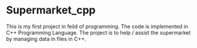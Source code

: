 # Supermarket_cpp
This is my first project in feild of programming.
The code is implemented in C++ Programming Language.
The project is to help / assist the supermarket by managing data in files in C++.
